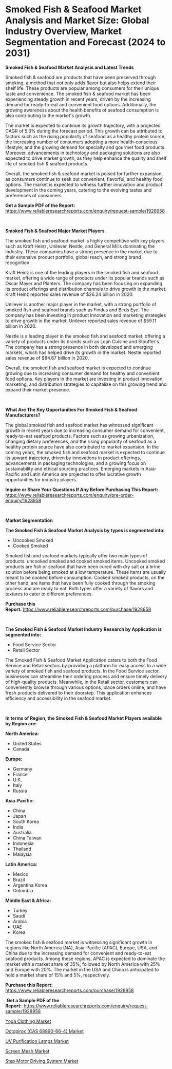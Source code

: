 <p><h1>Smoked Fish & Seafood Market Analysis and Market Size: Global Industry Overview, Market Segmentation and Forecast (2024 to 2031)</h1></p><p><strong>Smoked Fish & Seafood Market Analysis and Latest Trends</strong></p>
<p><p>Smoked fish & seafood are products that have been preserved through smoking, a method that not only adds flavor but also helps extend their shelf life. These products are popular among consumers for their unique taste and convenience. The smoked fish & seafood market has been experiencing steady growth in recent years, driven by the increasing demand for ready-to-eat and convenient food options. Additionally, the growing awareness about the health benefits of seafood consumption is also contributing to the market's growth.</p><p>The market is expected to continue its growth trajectory, with a projected CAGR of 5.3% during the forecast period. This growth can be attributed to factors such as the rising popularity of seafood as a healthy protein source, the increasing number of consumers adopting a more health-conscious lifestyle, and the growing demand for specialty and gourmet food products. Moreover, advancements in technology and packaging solutions are also expected to drive market growth, as they help enhance the quality and shelf life of smoked fish & seafood products.</p><p>Overall, the smoked fish & seafood market is poised for further expansion, as consumers continue to seek out convenient, flavorful, and healthy food options. The market is expected to witness further innovation and product development in the coming years, catering to the evolving tastes and preferences of consumers.</p></p>
<p><strong>Get a Sample PDF of the Report:&nbsp;</strong> <a href="https://www.reliableresearchreports.com/enquiry/request-sample/1928958">https://www.reliableresearchreports.com/enquiry/request-sample/1928958</a></p>
<p>&nbsp;</p>
<p><strong>Smoked Fish & Seafood Major Market Players</strong></p>
<p><p>The smoked fish and seafood market is highly competitive with key players such as Kraft Heinz, Unilever, Nestle, and General Mills dominating the industry. These companies have a strong presence in the market due to their extensive product portfolio, global reach, and strong brand recognition.</p><p>Kraft Heinz is one of the leading players in the smoked fish and seafood market, offering a wide range of products under its popular brands such as Oscar Mayer and Planters. The company has been focusing on expanding its product offerings and distribution channels to drive growth in the market. Kraft Heinz reported sales revenue of $26.24 billion in 2020.</p><p>Unilever is another major player in the market, with a strong portfolio of smoked fish and seafood brands such as Findus and Birds Eye. The company has been investing in product innovation and marketing strategies to drive growth in the market. Unilever reported sales revenue of $59.11 billion in 2020.</p><p>Nestle is a leading player in the smoked fish and seafood market, offering a variety of products under its brands such as Lean Cuisine and Stouffer's. The company has a strong presence in both developed and emerging markets, which has helped drive its growth in the market. Nestle reported sales revenue of $84.67 billion in 2020.</p><p>Overall, the smoked fish and seafood market is expected to continue growing due to increasing consumer demand for healthy and convenient food options. Key players in the market are investing in product innovation, marketing, and distribution strategies to capitalize on this growing trend and expand their market presence.</p></p>
<p>&nbsp;</p>
<p><strong>What Are The Key Opportunities For Smoked Fish & Seafood Manufacturers?</strong></p>
<p><p>The global smoked fish and seafood market has witnessed significant growth in recent years due to increasing consumer demand for convenient, ready-to-eat seafood products. Factors such as growing urbanization, changing dietary preferences, and the rising popularity of seafood as a healthy protein source have also contributed to market expansion. In the coming years, the smoked fish and seafood market is expected to continue its upward trajectory, driven by innovations in product offerings, advancements in packaging technologies, and a growing focus on sustainability and ethical sourcing practices. Emerging markets in Asia-Pacific and Latin America are projected to offer lucrative growth opportunities for industry players.</p></p>
<p><strong>Inquire or Share Your Questions If Any Before Purchasing This Report:</strong> <a href="https://www.reliableresearchreports.com/enquiry/pre-order-enquiry/1928958">https://www.reliableresearchreports.com/enquiry/pre-order-enquiry/1928958</a></p>
<p>&nbsp;</p>
<p><strong>Market Segmentation</strong></p>
<p><strong>The Smoked Fish & Seafood Market Analysis by types is segmented into:</strong></p>
<p><ul><li>Uncooked Smoked</li><li>Cooked Smoked</li></ul></p>
<p><p>Smoked fish and seafood markets typically offer two main types of products: uncooked smoked and cooked smoked items. Uncooked smoked products are fish or seafood that have been cured with dry salt or a brine solution before being smoked at a low temperature. These items are usually meant to be cooked before consumption. Cooked smoked products, on the other hand, are items that have been fully cooked through the smoking process and are ready to eat. Both types offer a variety of flavors and textures to cater to different preferences.</p></p>
<p><strong>Purchase this Report:&nbsp;</strong><a href="https://www.reliableresearchreports.com/purchase/1928958">https://www.reliableresearchreports.com/purchase/1928958</a></p>
<p>&nbsp;</p>
<p><strong>The Smoked Fish & Seafood Market Industry Research by Application is segmented into:</strong></p>
<p><ul><li>Food Service Sector</li><li>Retail Sector</li></ul></p>
<p><p>The Smoked Fish & Seafood Market Application caters to both the Food Service and Retail sectors by providing a platform for easy access to a wide variety of smoked fish and seafood products. In the Food Service sector, businesses can streamline their ordering process and ensure timely delivery of high-quality products. Meanwhile, in the Retail sector, customers can conveniently browse through various options, place orders online, and have fresh products delivered to their doorstep. This application enhances efficiency and accessibility in the seafood market.</p></p>
<p>&nbsp;</p>
<p><strong>In terms of Region, the Smoked Fish & Seafood Market Players available by Region are:</strong></p>
<p>
    <p> <strong> North America: </strong>
        <ul>
            <li>United States</li>
            <li>Canada</li>
        </ul>
        </p> 
    <p> <strong> Europe: </strong>
        <ul>
            <li>Germany</li>
            <li>France</li>
            <li>U.K.</li>
            <li>Italy</li>
            <li>Russia</li>
        </ul>
        </p> 
    <p> <strong> Asia-Pacific: </strong>
        <ul>
            <li>China</li>
            <li>Japan</li>
            <li>South Korea</li>
            <li>India</li>
            <li>Australia</li>
            <li>China Taiwan</li>
            <li>Indonesia</li>
            <li>Thailand</li>
            <li>Malaysia</li>
        </ul>
        </p> 
    <p> <strong> Latin America: </strong>
        <ul>
            <li>Mexico</li>
            <li>Brazil</li>
            <li>Argentina Korea</li>
            <li>Colombia</li>
        </ul>
        </p> 
    <p> <strong> Middle East & Africa: </strong>
        <ul>
            <li>Turkey</li>
            <li>Saudi</li>
            <li>Arabia</li>
            <li>UAE</li>
            <li>Korea</li>
        </ul>
    </p>
    </p>
<p><p>The smoked fish & seafood market is witnessing significant growth in regions like North America (NA), Asia-Pacific (APAC), Europe, USA, and China due to the increasing demand for convenient and ready-to-eat seafood products. Among these regions, APAC is expected to dominate the market with a market share of 35%, followed by North America with 25% and Europe with 20%. The market in the USA and China is anticipated to hold a market share of 15% and 5%, respectively.</p></p>
<p><strong>Purchase this Report: </strong><a href="https://www.reliableresearchreports.com/purchase/1928958">https://www.reliableresearchreports.com/purchase/1928958</a></p>
<p>&nbsp;<strong>Get a Sample PDF of the Report:&nbsp;&nbsp;</strong><a href="https://www.reliableresearchreports.com/enquiry/request-sample/1928958">https://www.reliableresearchreports.com/enquiry/request-sample/1928958</a></p>
<p><strong></strong></p>
<p><p><a href="https://view.publitas.com/reportprime-1/yoga-clothing-market-size-furnishes-valuable-information-encompassing-market-share-market-trends-and-projections-spanning-from-2024-to-2031/">Yoga Clothing Market</a></p><p><a href="https://artistic-helicopter-ca9.notion.site/Octopirox-CAS-68890-66-4-Market-Size-Growth-Outlook-from-2024-to-2031-projecting-at-Market-s-Tre-4ae8ab05c1d544bebdc33a324943b75f">Octopirox (CAS 68890-66-4) Market</a></p><p><a href="https://valiant-lunge-8fe.notion.site/UV-Purification-Lamps-Market-Size-and-Growth-Market-Segmentation-Regional-and-Country-Breakdowns--3d5364f3fd8e46c992dc9bfc001af1aa">UV Purification Lamps Market</a></p><p><a href="https://view.publitas.com/reportprime-1/screen-mesh-market-provides-a-comprehensive-analysis-including-a-macro-overview-of-the-market-as-well-as-micro-details-such-as-market-size-and-competitive-landscape/">Screen Mesh Market</a></p><p><a href="https://picayune-night-cbd.notion.site/Step-Motor-Driving-System-Market-Provides-Detailed-Segmentation-of-this-Market-based-on-Type-Applic-8a6f5b7d174345818a07ebfd0a99750f">Step Motor Driving System Market</a></p></p>